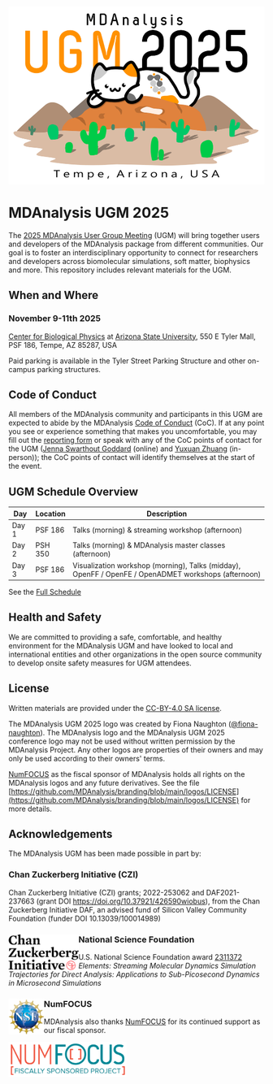 <img
src="./logos/UGM2025logo_textB.png"
title="MDAnalysis UGM 2025" alt="MDAnalysis UGM 2025"
style="float: left; height: 25em;" 
/>
<div style="clear: both;"></div>


# MDAnalysis UGM 2025

The [2025 MDAnalysis User Group Meeting](https://www.mdanalysis.org/pages/ugm2025/) (UGM) will bring together users and developers of the MDAnalysis package from different communities. Our goal is to foster an interdisciplinary opportunity to connect for researchers and developers across biomolecular simulations, soft matter, biophysics and more. This repository includes relevant materials for the UGM.

## When and Where
### **November 9-11th 2025**

[Center for Biological Physics](https://cbp.asu.edu/) at [Arizona State University](https://www.asu.edu/), 550 E Tyler Mall, PSF 186, Tempe, AZ 85287, USA

Paid parking is available in the Tyler Street Parking Structure and other on-campus parking structures.

<!---
*Directions and a campus map ([UGM_directions.pdf](./UGM_directions.pdf)) are included in this repo.* 
-->

## Code of Conduct
All members of the MDAnalysis community and participants in this UGM are expected to abide by the MDAnalysis [Code of Conduct](https://www.mdanalysis.org/conduct/) (CoC). If at any point you see or experience something that makes you uncomfortable, you may fill out the [reporting form](https://forms.gle/r2SMU4XcwM814CpJ9) or speak with any of the CoC points of contact for the UGM ([Jenna Swarthout Goddard](mailto:community@mdanalysis.org) (online) and [Yuxuan Zhuang](yuxuan.zhuang@mdanalysis.org) (in-person)); the CoC points of contact will identify themselves at the start of the event.

## UGM Schedule Overview

| Day   | Location                     | Description       |
|-------|--------------------------|-------------------|
| Day 1 | PSF 186             | Talks (morning) & streaming workshop (afternoon) |
| Day 2 | PSH 350             | Talks (morning) & MDAnalysis master classes (afternoon) |
| Day 3 | PSF 186 | Visualization workshop (morning), Talks (midday), OpenFF / OpenFE / OpenADMET workshops (afternoon) |

See the [Full Schedule](SCHEDULE.pdf)

<!---
*The full program ([mdaUGM2024-agenda.pdf](./mdaUGM2024-agenda.pdf)) and abstracts book ([mdaUGM2024-abstracts.pdf](./mdaUGM2024-abstracts.pdf)) are included in this repo.* 
-->

## Health and Safety
We are committed to providing a safe, comfortable, and healthy environment for the MDAnalysis UGM and have looked to local and international entities and other organizations in the open source community to develop onsite safety measures for UGM attendees.

## License
Written materials are provided under the [CC-BY-4.0 SA license](LICENSE.md).

The MDAnalysis UGM 2025 logo was created by Fiona Naughton ([@fiona-naughton](https://github.com/fiona-naughton)). The MDAnalysis logo and the MDAnalysis UGM 2025 conference logo may not be used without written permission by the MDAnalysis Project. Any other logos are properties of their owners and may only be used according to their owners' terms.

[NumFOCUS](https://numfocus.org/) as the fiscal sponsor of MDAnalysis holds all rights on the MDAnalysis logos and any future derivatives. See the file [https://github.com/MDAnalysis/branding/blob/main/logos/LICENSE](https://github.com/MDAnalysis/branding/blob/main/logos/LICENSE) for more details.

## Acknowledgements

The MDAnalysis UGM has been made possible in part by:

### Chan Zuckerberg Initiative (CZI)

Chan Zuckerberg Initiative (CZI) grants; 2022-253062 and DAF2021-237663 (grant DOI https://doi.org/10.37921/426590wiobus), from the Chan Zuckerberg Initiative DAF, an advised fund of Silicon Valley Community Foundation (funder DOI 10.13039/100014989)
 
<a href="https://chanzuckerberg.com/">
<img
src="/logos/CZI_Logo.jpg"
title="Chan Zuckerberg Initiative Logo" alt="Chan Zuckerberg Initiative Logo"
style="float: left; height: 5em; " />
<a/>

### National Science Foundation
  
U.S. National Science Foundation award [2311372](https://www.nsf.gov/awardsearch/showAward?AWD_ID=2311372) _Elements: Streaming Molecular Dynamics Simulation Trajectories for Direct Analysis: Applications to Sub-Picosecond Dynamics in Microsecond Simulations_

<a href="https://www.nsf.gov/">
<img
src="/logos/nsf.jpg"
title="U.S. National Science Foundation Logo" alt="U.S. National Science Foundation Logo"
style="float: left; height: 5em; " />
<a/>

### NumFOCUS

MDAnalysis also thanks [NumFOCUS](https://www.numfocus.org/) for its continued support as our fiscal sponsor.

<a href="https://numfocus.org/">
<img
src="/logos/numfocus-sponsored.png"
title="NumFOCUS Sponsored Project Logo" alt="NumFOCUS Sponsored Project Logo"
style="float: left; height: 5em; " />
<a/>
